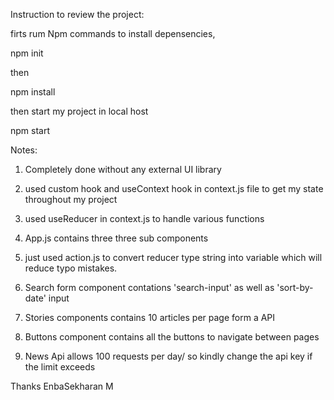 <!-------------------------------------------------------------------------------------------------------->

<!-- viAct Task for Front End Developer -->

<!-- Done by Enbasekharan M -->



Instruction to review the project:

firts rum Npm commands to install depensencies,

npm init

then 

npm install

then start my project in local host

npm start




Notes:

1. Completely done without any external UI library

2. used custom hook and useContext hook in context.js file to get my state throughout my project

3. used useReducer in context.js to handle various functions

4. App.js contains three three sub components

5. just used action.js to convert reducer type string into variable which will reduce typo mistakes.

6. Search form component contations 'search-input' as well as 'sort-by-date' input

7. Stories components contains 10 articles per page form a API

8. Buttons component contains all the buttons to navigate between pages

9. News Api allows 100 requests per day/ so kindly change the api key if the limit exceeds

Thanks
EnbaSekharan M

<!-------------------------------------------------------------------------------------------------------->
